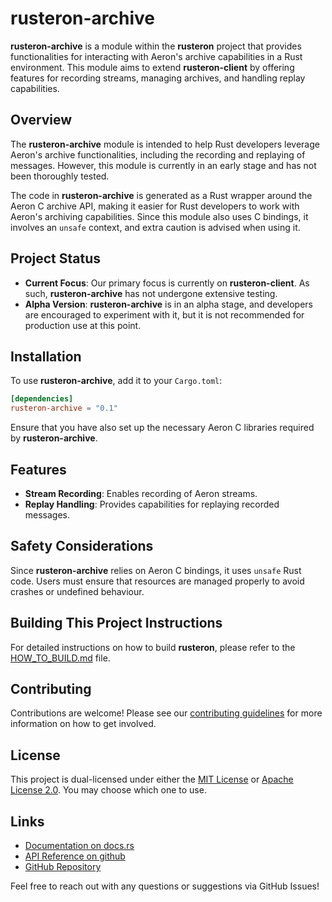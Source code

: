 # rusteron-archive

**rusteron-archive** is a module within the **rusteron** project that provides functionalities for interacting with Aeron's archive capabilities in a Rust environment. This module aims to extend **rusteron-client** by offering features for recording streams, managing archives, and handling replay capabilities.

## Overview

The **rusteron-archive** module is intended to help Rust developers leverage Aeron's archive functionalities, including the recording and replaying of messages. However, this module is currently in an early stage and has not been thoroughly tested.

The code in **rusteron-archive** is generated as a Rust wrapper around the Aeron C archive API, making it easier for Rust developers to work with Aeron's archiving capabilities. Since this module also uses C bindings, it involves an `unsafe` context, and extra caution is advised when using it.

## Project Status

- **Current Focus**: Our primary focus is currently on **rusteron-client**. As such, **rusteron-archive** has not undergone extensive testing.
- **Alpha Version**: **rusteron-archive** is in an alpha stage, and developers are encouraged to experiment with it, but it is not recommended for production use at this point.

## Installation

To use **rusteron-archive**, add it to your `Cargo.toml`:

```toml
[dependencies]
rusteron-archive = "0.1"
```

Ensure that you have also set up the necessary Aeron C libraries required by **rusteron-archive**.

## Features

- **Stream Recording**: Enables recording of Aeron streams.
- **Replay Handling**: Provides capabilities for replaying recorded messages.

## Safety Considerations

Since **rusteron-archive** relies on Aeron C bindings, it uses `unsafe` Rust code. Users must ensure that resources are managed properly to avoid crashes or undefined behaviour.


## Building This Project Instructions

For detailed instructions on how to build **rusteron**, please refer to the [HOW_TO_BUILD.md](../HOW_TO_BUILD.md) file.

## Contributing

Contributions are welcome! Please see our [contributing guidelines](https://github.com/mimran1980/rusteron/blob/main/CONTRIBUTING.md) for more information on how to get involved.

## License

This project is dual-licensed under either the [MIT License](https://opensource.org/licenses/MIT) or [Apache License 2.0](https://www.apache.org/licenses/LICENSE-2.0). You may choose which one to use.

## Links

- [Documentation on docs.rs](https://docs.rs/rusteron-archive/)
- [API Reference on github](https://mimran1980.github.io/rusteron/rusteron_archive)
- [GitHub Repository](https://github.com/mimran1980/rusteron)

Feel free to reach out with any questions or suggestions via GitHub Issues!

